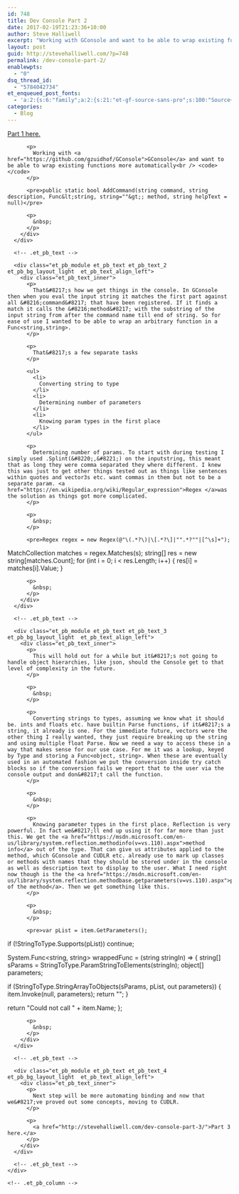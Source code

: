 ```yaml
---
id: 748
title: Dev Console Part 2
date: 2017-02-19T21:23:36+10:00
author: Steve Halliwell
excerpt: "Working with GConsole and want to be able to wrap existing functions more automatically. In GConsole then when you eval the input string it matches the first part against all 'command' that have been registered."
layout: post
guid: http://stevehalliwell.com/?p=748
permalink: /dev-console-part-2/
enablewpts:
  - "0"
dsq_thread_id:
  - "5784042734"
et_enqueued_post_fonts:
  - 'a:2:{s:6:"family";a:2:{s:21:"et-gf-source-sans-pro";s:100:"Source+Sans+Pro:200,200italic,300,300italic,regular,italic,600,600italic,700,700italic,900,900italic";s:10:"et-gf-lato";s:75:"Lato:100,100italic,300,300italic,regular,italic,700,700italic,900,900italic";}s:6:"subset";a:7:{i:0;s:8:"cyrillic";i:1;s:5:"greek";i:2;s:10:"vietnamese";i:3;s:5:"latin";i:4;s:9:"greek-ext";i:5;s:9:"latin-ext";i:6;s:12:"cyrillic-ext";}}'
categories:
  - Blog
---
```

<div class="et_pb_section et_pb_section_1 et_section_regular">
  <div class="et_pb_row et_pb_row_1">
    <div class="et_pb_column et_pb_column_4_4 et_pb_column_1    et_pb_css_mix_blend_mode_passthrough et-last-child">
      <div class="et_pb_module et_pb_text et_pb_text_1 et_pb_bg_layout_light  et_pb_text_align_left">
        <div class="et_pb_text_inner">
          <p>
            <a href="http://stevehalliwell.com/dev-console-1/">Part 1 here.</a>
          </p>
          
          <p>
            Working with <a href="https://github.com/gzuidhof/GConsole">GConsole</a> and want to be able to wrap existing functions more automatically<br /> <code></code>
          </p>
          
          <pre>public static bool AddCommand(string command, string description, Func&lt;string, string=""&gt;; method, string helpText = null)</pre>
          
          <p>
            &nbsp;
          </p>
        </div>
      </div>
      
      <!-- .et_pb_text -->
      
      <div class="et_pb_module et_pb_text et_pb_text_2 et_pb_bg_layout_light  et_pb_text_align_left">
        <div class="et_pb_text_inner">
          <p>
            That&#8217;s how we get things in the console. In GConsole then when you eval the input string it matches the first part against all &#8216;command&#8217; that have been registered. If it finds a match it calls the &#8216;method&#8217; with the substring of the input string from after the command name till end of string. So for ease of use I wanted to be able to wrap an arbitrary function in a Func<string,string>.
          </p>
          
          <p>
            That&#8217;s a few separate tasks
          </p>
          
          <ul>
            <li>
              Converting string to type
            </li>
            <li>
              Determining number of parameters
            </li>
            <li>
              Knowing param types in the first place
            </li>
          </ul>
          
          <p>
            Determining number of params. To start with during testing I simply used .Splint(&#8220;,&#8221;) on the inputstring, this meant that as long they were comma separated they where different. I knew this was just to get other things tested out as things like sentences within quotes and vector3s etc. want commas in them but not to be a separate param. <a href="https://en.wikipedia.org/wiki/Regular_expression">Regex </a>was the solution as things got more complicated.
          </p>
          
          <p>
            &nbsp;
          </p>
          
          <pre>Regex regex = new Regex(@"\(.*?\)|\[.*?\]|"".*?""|[^\s]+");
MatchCollection matches = regex.Matches(s);
string[] res = new string[matches.Count];
for (int i = 0; i &lt; res.Length; i++)
{
 res[i] = matches[i].Value;
}
</pre>
          
          <p>
            &nbsp;
          </p>
        </div>
      </div>
      
      <!-- .et_pb_text -->
      
      <div class="et_pb_module et_pb_text et_pb_text_3 et_pb_bg_layout_light  et_pb_text_align_left">
        <div class="et_pb_text_inner">
          <p>
            This will hold out for a while but it&#8217;s not going to handle object hierarchies, like json, should the Console get to that level of complexity in the future.
          </p>
          
          <p>
            &nbsp;
          </p>
          
          <p>
            Converting strings to types, assuming we know what it should be. ints and floats etc. have builtin Parse functions, if it&#8217;s a string, it already is one. For the immediate future, vectors were the other thing I really wanted, they just require breaking up the string and using multiple float Parse. Now we need a way to access these in a way that makes sense for our use case. For me it was a lookup, keyed by Type and storing a Func<object, string>. When these are eventually used in an automated fashion we put the conversion inside try catch blocks so if the conversion fails we report that to the user via the console output and don&#8217;t call the function.
          </p>
          
          <p>
            &nbsp;
          </p>
          
          <p>
            Knowing parameter types in the first place. Reflection is very powerful. In fact we&#8217;ll end up using it for far more than just this. We get the <a href="https://msdn.microsoft.com/en-us/library/system.reflection.methodinfo(v=vs.110).aspx">method info</a> out of the type. That can give us attributes applied to the method, which GConsole and CUDLR etc. already use to mark up classes or methods with names that they should be stored under in the console as well as description text to display to the user. What I need right now though is the the <a href="https://msdn.microsoft.com/en-us/library/system.reflection.methodbase.getparameters(v=vs.110).aspx">parameters of the method</a>. Then we get something like this.
          </p>
          
          <p>
            &nbsp;
          </p>
          
          <pre>var pList = item.GetParameters();

if (!StringToType.Supports(pList))
 continue;

System.Func&lt;string, string&gt; wrappedFunc = (string stringIn) =&gt;
{
 string[] sParams = StringToType.ParamStringToElements(stringIn);
 object[] parameters;

 if (StringToType.StringArrayToObjects(sParams, pList, out parameters))
 {
 item.Invoke(null, parameters);
 return "";
 }

 return "Could not call " + item.Name;
};
</pre>
          
          <p>
            &nbsp;
          </p>
        </div>
      </div>
      
      <!-- .et_pb_text -->
      
      <div class="et_pb_module et_pb_text et_pb_text_4 et_pb_bg_layout_light  et_pb_text_align_left">
        <div class="et_pb_text_inner">
          <p>
            Next step will be more automating binding and now that we&#8217;ve proved out some concepts, moving to CUDLR.
          </p>
          
          <p>
            <a href="http://stevehalliwell.com/dev-console-part-3/">Part 3 here.</a>
          </p>
        </div>
      </div>
      
      <!-- .et_pb_text -->
    </div>
    
    <!-- .et_pb_column -->
  </div>
  
  <!-- .et_pb_row -->
</div>

<!-- .et_pb_section -->